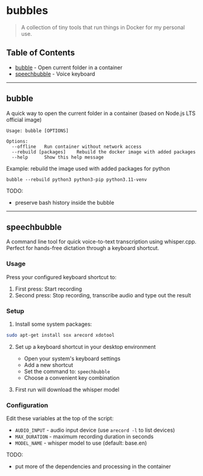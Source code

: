 # bubbles

> A collection of tiny tools that run things in Docker for my personal use.

## Table of Contents
- [bubble](#bubble) - Open current folder in a container
- [speechbubble](#speechbubble) - Voice keyboard

--- 

## bubble

A quick way to open the current folder in a container (based on Node.js LTS official image) 

```
Usage: bubble [OPTIONS]

Options:
  --offline   Run container without network access
  --rebuild [packages]    Rebuild the docker image with added packages
  --help      Show this help message
```

Example: rebuild the image used with added packages for python
```
bubble --rebuild python3 python3-pip python3.11-venv
```

TODO: 
 - preserve bash history inside the bubble

---

## speechbubble

A command line tool for quick voice-to-text transcription using whisper.cpp. 
Perfect for hands-free dictation through a keyboard shortcut.

### Usage

Press your configured keyboard shortcut to:
1. First press: Start recording
2. Second press: Stop recording, transcribe audio and type out the result

### Setup

1. Install some system packages:
```bash
sudo apt-get install sox arecord xdotool
```

2. Set up a keyboard shortcut in your desktop environment
   - Open your system's keyboard settings
   - Add a new shortcut
   - Set the command to: `speechbubble`
   - Choose a convenient key combination

3. First run will download the whisper model

### Configuration

Edit these variables at the top of the script:
- `AUDIO_INPUT` - audio input device (use `arecord -l` to list devices)
- `MAX_DURATION` - maximum recording duration in seconds
- `MODEL_NAME` - whisper model to use (default: base.en)

TODO:
 - put more of the dependencies and processing in the container